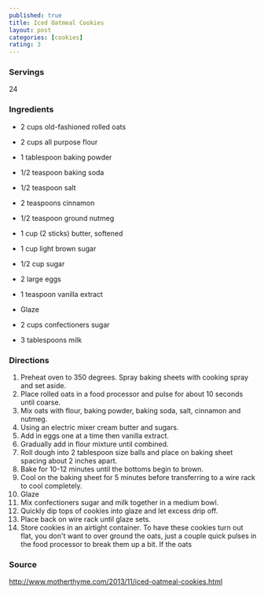 ```yaml
---
published: true
title: Iced Oatmeal Cookies
layout: post
categories: [cookies]
rating: 3
---
```

### Servings
24

### Ingredients
- 2 cups old-fashioned rolled oats
- 2 cups all purpose flour
- 1 tablespoon baking powder
- 1/2 teaspoon baking soda
- 1/2 teaspoon salt
- 2 teaspoons cinnamon
- 1/2 teaspoon ground nutmeg
- 1 cup (2 sticks) butter, softened
- 1 cup light brown sugar
- 1/2 cup sugar
- 2 large eggs
- 1 teaspoon vanilla extract

- Glaze
- 2 cups confectioners sugar
- 3 tablespoons milk

### Directions
1. Preheat oven to 350 degrees. Spray baking sheets with cooking spray and set aside.
2. Place rolled oats in a food processor and pulse for about 10 seconds until coarse.
3. Mix oats with flour, baking powder, baking soda, salt, cinnamon and nutmeg.
4. Using an electric mixer cream butter and sugars.
5. Add in eggs one at a time then vanilla extract.
6. Gradually add in flour mixture until combined.
7. Roll dough into 2 tablespoon size balls and place on baking sheet spacing about 2 inches apart.
8. Bake for 10-12 minutes until the bottoms begin to brown.
9. Cool on the baking sheet for 5 minutes before transferring to a wire rack to cool completely.
10. Glaze
11. Mix confectioners sugar and milk together in a medium bowl.
12. Quickly dip tops of cookies into glaze and let excess drip off.
13. Place back on wire rack until glaze sets.
14. Store cookies in an airtight container.  To have these cookies turn out flat, you don't want to over ground the oats, just a couple quick pulses in the food processor to break them up a bit. If the oats

### Source
<a href="http://www.motherthyme.com/2013/11/iced-oatmeal-cookies.html" target="new">http://www.motherthyme.com/2013/11/iced-oatmeal-cookies.html</a>
